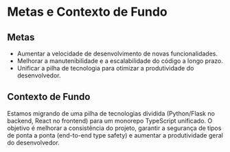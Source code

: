 # Metas e Contexto de Fundo

## Metas
- Aumentar a velocidade de desenvolvimento de novas funcionalidades.
- Melhorar a manutenibilidade e a escalabilidade do código a longo prazo.
- Unificar a pilha de tecnologia para otimizar a produtividade do desenvolvedor.

## Contexto de Fundo
Estamos migrando de uma pilha de tecnologias dividida (Python/Flask no backend, React no frontend) para um monorepo TypeScript unificado. O objetivo é melhorar a consistência do projeto, garantir a segurança de tipos de ponta a ponta (end-to-end type safety) e aumentar a produtividade geral do desenvolvedor.
